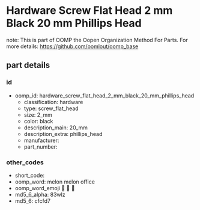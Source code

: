 # Hardware Screw Flat Head 2 mm Black 20 mm Phillips Head  

note: This is part of OOMP the Oopen Organization Method For Parts. For more details: https://github.com/oomlout/oomp_base

##  part details





### id
* oomp_id: hardware_screw_flat_head_2_mm_black_20_mm_phillips_head
  * classification: hardware
  * type: screw_flat_head
  * size: 2_mm
  * color: black
  * description_main: 20_mm
  * description_extra: phillips_head
  * manufacturer: 
  * part_number: 

### other_codes
* short_code: 
* oomp_word: melon melon office
* oomp_word_emoji :melon: :melon: :office:
* md5_6_alpha: 83wlz
* md5_6: cfcfd7